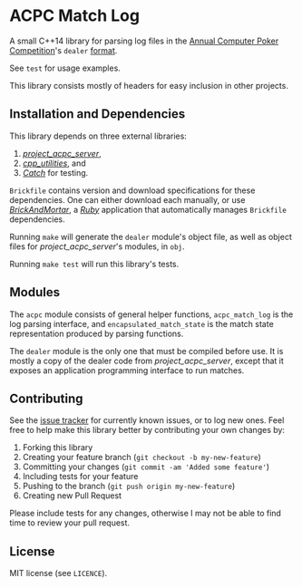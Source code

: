 ACPC Match Log
==================

A small C++14 library for parsing log files in the [Annual Computer Poker
Competition](http://www.computerpokercompetition.org/)'s `dealer`
[format](http://www.computerpokercompetition.org/downloads/documents/protocols/protocol.pdf).

See `test` for usage examples.

This library consists mostly of headers for easy inclusion in other projects.


Installation and Dependencies
-----------------------------

This library depends on three external libraries:

1. [*project_acpc_server*](http://www.computerpokercompetition.org/downloads/code/competition_server/project_acpc_server_v1.0.41.tar.bz2),
2. [*cpp_utilities*](https://github.com/dmorrill10/cpp_utilities), and
3. [*Catch*](https://github.com/philsquared/Catch) for testing.

`Brickfile` contains version and download specifications for these
dependencies. One can either download each manually, or use
[*BrickAndMortar*](https://github.com/dmorrill10/brick_and_mortar), a
[*Ruby*](https://www.ruby-lang.org/en/) application that automatically
manages `Brickfile` dependencies.

Running `make` will generate the `dealer` module's object file, as well as
object files for *project_acpc_server*'s modules, in `obj`.

Running `make test` will run this library's tests.


Modules
-------

The `acpc` module consists of general helper functions, `acpc_match_log` is the
log parsing interface, and `encapsulated_match_state` is the
match state representation produced by parsing functions.

The `dealer` module is the only one that must be compiled before use. It is
mostly a copy of the dealer code from *project_acpc_server*, except that it
exposes an application programming interface to run matches.


Contributing
------------

See the [issue tracker](https://github.com/dmorrill10/acpc_match_log/issues) for currently known issues, or to log new ones. Feel free to help make this library better
by contributing your own changes by:

1. Forking this library
2. Creating your feature branch (`git checkout -b my-new-feature`)
3. Committing your changes (`git commit -am 'Added some feature'`)
4. Including tests for your feature
5. Pushing to the branch (`git push origin my-new-feature`)
6. Creating new Pull Request

Please include tests for any changes, otherwise I may not be able to find time
to review your pull request.

License
-------
MIT license (see `LICENCE`).
